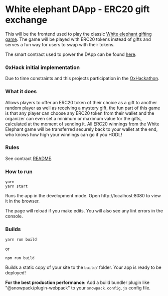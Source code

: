 # White elephant DApp - ERC20 gift exchange 

This will be the frontend used to play the classic [White elephant gifting game](https://en.wikipedia.org/wiki/White_elephant_gift_exchange). The game will be played with ERC20 tokens instead of gifts and serves a fun way for users to swap with their tokens.  

The smart contract used to power the DApp can be found [here](https://github.com/lorenzoPrimi/white-elephant-dapp).


### 0xHack initial implementation

Due to time constraints and this projects participation in the [OxHackathon](https://gitcoin.co/hackathon/0x-hack/?). 






### What it does
Allows players to offer an ERC20 token of their choice as a gift to another random player as well as receiving a mystery gift, the fun part of this game is that any player can choose any ERC20 token from their wallet and the organizer can even set a minimum or maximum value for the gifts, calculated at the moment of sending it. All ERC20 winnings from the White Elephant game will be transferred securely back to your wallet at the end, who knows how high your winnings can go if you HODL!

### Rules
See contract [README](https://github.com/lorenzoPrimi/white-elephant-dapp/blob/master/README.md).


### How to run
```
yarn
yarn start
```

Runs the app in the development mode.
Open http://localhost:8080 to view it in the browser.

The page will reload if you make edits.
You will also see any lint errors in the console.

### Builds

```
yarn run build
```
or 
```
npm run build
```

Builds a static copy of your site to the `build/` folder.
Your app is ready to be deployed!

**For the best production performance:** Add a build bundler plugin like "@snowpack/plugin-webpack" to your `snowpack.config.js` config file.

